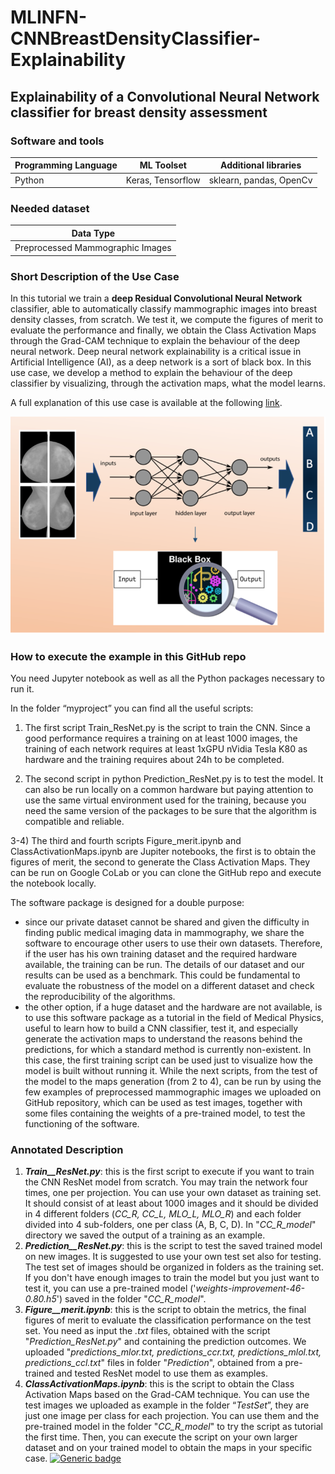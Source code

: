 # MLINFN-CNNBreastDensityClassifier-Explainability
## Explainability of a Convolutional Neural Network classifier for breast density assessment

### Software and tools

| Programming Language | ML Toolset | Additional libraries |
| -------------- | -------------- | -------------- |
| Python | Keras, Tensorflow | sklearn, pandas, OpenCv |

### Needed dataset

| Data Type |
| ------------ | 
| Preprocessed Mammographic Images |

### Short Description of the Use Case

In this tutorial we train a **deep Residual Convolutional Neural Network** classifier, able to automatically classify mammographic images into breast density classes, from scratch. We test it, we compute the figures of merit to evaluate the performance and finally, we obtain the Class Activation Maps through the Grad-CAM technique to explain the behaviour of the deep neural network. 
Deep neural network explainability is a critical issue in Artificial Intelligence (AI), as a deep network is a sort of black box. In this use case, we develop a method to explain the behaviour of the deep classifier by visualizing, through the activation maps, what the model learns.

A full explanation of this use case is available at the following [link](https://confluence.infn.it/display/MLINFN/Explainability+of+a+CNN+classifier+for+breast+density+assessment).

![Explainability image](https://github.com/camillascapicchio/MLINFN-CNNBreastDensityClassifier-Explainability/blob/main/myproject/Figures/explainability.png)

### How to execute the example in this GitHub repo

You need Jupyter notebook as well as all the Python packages necessary to run it.

In the folder “myproject” you can find all the useful scripts: 

1) The first script Train_ResNet.py is the script to train the CNN. Since a good performance requires a training on at least 1000 images, the training of each network requires at least 1xGPU nVidia Tesla K80 as hardware and the training requires about 24h to be completed.

2) The second script in python Prediction_ResNet.py is to test the model. It can also be run locally on a common hardware but paying attention to use the same virtual environment used for the training, because you need the same version of the packages to be sure that the algorithm is compatible and reliable.

3-4) The third and fourth scripts Figure_merit.ipynb and ClassActivationMaps.ipynb are Jupiter notebooks, the first is to obtain the figures of merit, the second to generate the Class Activation Maps. They can be run on Google CoLab or you can clone the GitHub repo and execute the notebook locally.

The software package is designed for a double purpose:

*   since our private dataset cannot be shared and given the difficulty in finding public medical imaging data in mammography, we share the software to encourage other users to use their own datasets. Therefore, if the user has his own training dataset and the required hardware available, the training can be run. The details of our dataset and our results can be used as a benchmark. This could be fundamental to evaluate the robustness of the model on a different dataset and check the reproducibility of the algorithms.
*   the other option, if a huge dataset and the hardware are not available, is to use this software package as a tutorial in the field of Medical Physics, useful to learn how to build a CNN classifier, test it, and especially generate the activation maps to understand the reasons behind the predictions, for which a standard method is currently non-existent. In this case, the first training script can be used just to visualize how the model is built without running it. While the next scripts, from the test of the model to the maps generation (from 2 to 4), can be run by using the few examples of preprocessed mammographic images we uploaded on GitHub repository, which can be used as test images, together with some files containing the weights of a pre-trained model, to test the functioning of the software.


### Annotated Description

1. _**Train__ResNet.py**_:  this is the first script to execute if you want to train the CNN ResNet model from scratch. You may train the network four times, one per projection. You can use your own dataset as training set. It should consist of at least about 1000 images and it should be divided in 4 different folders  (*CC_R, CC_L, MLO_L, MLO_R*) and each folder divided into 4 sub-folders, one per class (A, B, C, D). In "*CC_R_model*" directory we saved the output of a training as an example.
2. _**Prediction__ResNet.py**_: this is the script to test the saved trained model on new images.  It is suggested to use your own test set also for testing. The test set of images should be organized in folders as the training set. If you don't have enough images to train the model but you just want to test it, you can use a pre-trained model ('*weights-improvement-46-0.80.h5*') saved in the folder "*CC_R_model*".
3. _**Figure__merit.ipynb**_: this is the script to obtain the metrics, the final figures of merit to evaluate the classification performance on the test set. You need as input the *.txt* files, obtained with the script "*Prediction_ResNet.py*" and containing the prediction outcomes. We uploaded "*predictions_mlor.txt, predictions_ccr.txt, predictions_mlol.txt, predictions_ccl.txt*" files in folder "*Prediction*", obtained from a pre-trained and tested ResNet model to use them as examples.
4. _**ClassActivationMaps.ipynb**_: this is the script to obtain the Class Activation Maps based on the Grad-CAM technique. You can use the test images we uploaded as example in the folder “*TestSet*”, they are just one image per class for each projection. You can use them and the pre-trained model in the folder "*CC_R_model*" to try the script as tutorial  the first time. Then, you can execute the script on your own larger dataset and on your trained model to obtain the maps in your specific case.
 [![Generic badge](https://img.shields.io/badge/<scipy>-<1.2.1>-<BLUE>.svg)](https://shields.io/)


